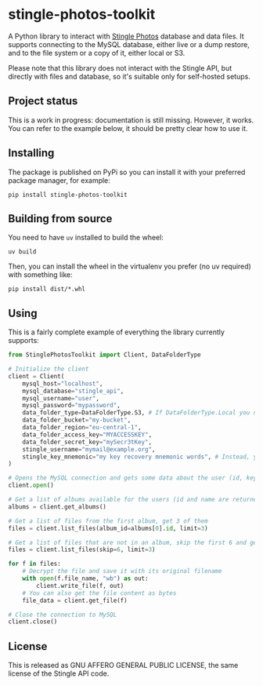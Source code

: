 # stingle-photos-toolkit

A Python library to interact with [Stingle Photos](https://stingle.org/) database and data files. It supports connecting to the MySQL database, either live or a dump restore, and to the file system or a copy of it, either local or S3.

Please note that this library does not interact with the Stingle API, but directly with files and database, so it's suitable only for self-hosted setups.

## Project status

This is a work in progress: documentation is still missing. However, it works. You can refer to the example below, it should be pretty clear how to use it.

## Installing

The package is published on PyPi so you can install it with your preferred package manager, for example:

```
pip install stingle-photos-toolkit
```

## Building from source

You need to have `uv` installed to build the wheel:

```
uv build
```

Then, you can install the wheel in the virtualenv you prefer (no uv required) with something like:

```
pip install dist/*.whl
```

## Using

This is a fairly complete example of everything the library currently supports:

```python
from StinglePhotosToolkit import Client, DataFolderType

# Initialize the client
client = Client(
    mysql_host="localhost",
    mysql_database="stingle_api",
    mysql_username="user",
    mysql_password="mypassword",
    data_folder_type=DataFolderType.S3, # If DataFolderType.Local you need to pass the data_folder_path argument instead of the next 4 ones
    data_folder_bucket="my-bucket",
    data_folder_region="eu-central-1",
    data_folder_access_key="MYACCESSKEY",
    data_folder_secret_key="mySecr3tKey",
    stingle_username="mymail@example.org",
    stingle_key_mnemonic="my key recovery mnemonic words", # Instead, you can pass the stingle_password argument if you backed up the key to the server: the key will be retrieved and decrypted from the database
)

# Opens the MySQL connection and gets some data about the user (id, key if needed)
client.open()

# Get a list of albums available for the users (id and name are returned)
albums = client.get_albums()

# Get a list of files from the first album, get 3 of them
files = client.list_files(album_id=albums[0].id, limit=3)

# Get a list of files that are not in an album, skip the first 6 and get 3 of them
files = client.list_files(skip=6, limit=3)

for f in files:
    # Decrypt the file and save it with its original filename
    with open(f.file_name, "wb") as out:
        client.write_file(f, out)
    # You can also get the file content as bytes
    file_data = client.get_file(f)

# Close the connection to MySQL
client.close()
```

## License

This is released as GNU AFFERO GENERAL PUBLIC LICENSE, the same license of the Stingle API code.
